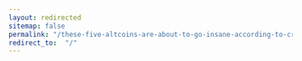 ```yaml
---
layout: redirected
sitemap: false
permalink: "/these-five-altcoins-are-about-to-go-insane-according-to-crypto-trader-aaron-arnold/"
redirect_to:  "/"
---
```

